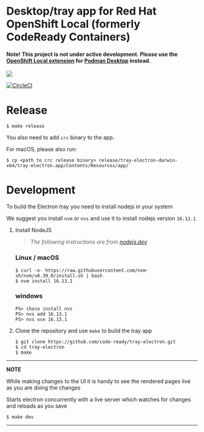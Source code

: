 Desktop/tray app for Red Hat OpenShift Local (formerly CodeReady Containers)
============================================================================

#### **Note**! This project is not under active development. Please use the [OpenShift Local extension](https://github.com/crc-org/crc-extension) for [Podman Desktop](https://podman-desktop.io) instead.

![](./docs/demo.png)

[![CircleCI](https://circleci.com/gh/code-ready/tray-electron/tree/master.svg?style=svg)](https://circleci.com/gh/code-ready/tray-electron/tree/master)

# Release

```
$ make release
```

You also need to add `crc` binary to the app. 

For macOS, please also run:
```
$ cp <path to crc release binary> release/tray-electron-darwin-x64/tray-electron.app/Contents/Resources/app/
```
# Development

To build the Electron tray you need to install nodejs in your system

We suggest you install `nvm` or `nvs` and use it to install nodejs version `16.13.1` 

1. Install NodeJS

    > _The following instructions are from [nodejs.dev](https://nodejs.dev)_
    ### Linux / macOS
    ```
    $ curl -o- https://raw.githubusercontent.com/nvm-sh/nvm/v0.39.0/install.sh | bash 
    $ nvm install 16.13.1
    ```
    ### windows
    ```
    PS> choco install nvs
    PS> nvs add 16.13.1
    PS> nvs use 16.13.1
    ```
2. Clone the repository and use `make` to build the tray app
    ```
    $ git clone https://github.com/code-ready/tray-electron.git
    $ cd tray-electron
    $ make
    ```
---
**NOTE** 

While making changes to the UI it is handy to see the rendered pages live as you are doing the changes

Starts electron concurrently with a live server which watches for changes and reloads as you save
```
$ make dev 
```

---
